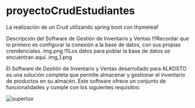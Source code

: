 # proyectoCrudEstudiantes
La realización de un Crud utilizando spring boot con thymeleaf

Descripción del Software de Gestión de Inventario y Ventas
!!!Recordar que lo primero es configurar la conexión a la base de datos, con sus propias crendenciales. img.png !!!Los datos para poblar la base de datos se encuentran aquí. img_1.png


El Software de Gestión de Inventario y Ventas desarrollado para ALKOSTO es una solución completa que permite almacenar y gestionar el inventario de productos en su almacén. Este software ofrece un conjunto de funcionalidades y cumple con los siguientes requisitos:

![supertux](https://github.com/ricardogomez99/proyectoCrudEstudiantes/assets/92341478/0fa82ed7-a7e8-4090-9fd2-a6d0ee86e920)
